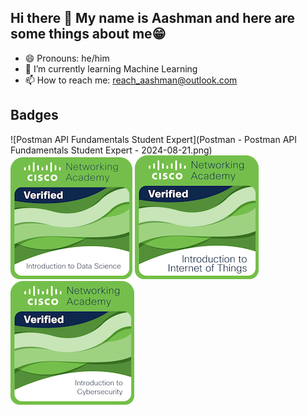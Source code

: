 ## Hi there 👋 My name is Aashman and here are some things about me😁
- 😄 Pronouns: he/him
- 🌱 I’m currently learning Machine Learning 
- 📫 How to reach me: reach_aashman@outlook.com
<!--
**not-aashman/not-aashman** is a ✨ _special_ ✨ repository because its `README.md` (this file) appears on your GitHub profile.

Here are some ideas to get you started:

- 🔭 I’m currently working on ...

- 👯 I’m looking to collaborate on ...
- 🤔 I’m looking for help with ...
- 💬 Ask me about ...

- 😄 Pronouns: ...
- 🌱 I’m currently learning ...
- 📫 How to reach me: ...
- ⚡ Here are my achievements: ...
-->
## Badges 
![Postman API Fundamentals Student Expert](Postman - Postman API Fundamentals Student Expert - 2024-08-21.png)
![Data Science](badges/introduction-to-data-science.png)
![IoT](badges/introduction-to-iot.png)
![Cybersecurity](badges/introduction-to-cybersecurity.png)
